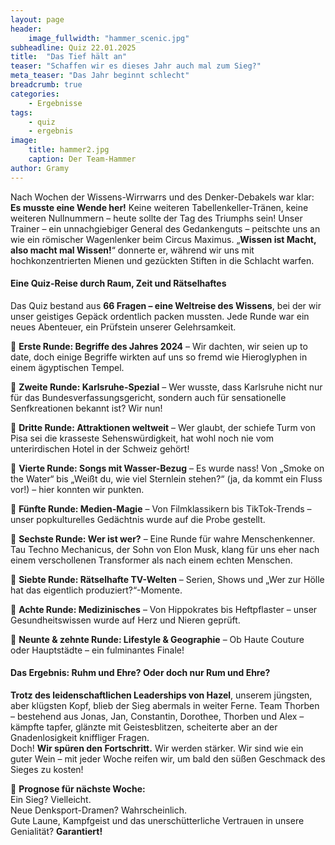 ```yaml
---
layout: page
header:
    image_fullwidth: "hammer_scenic.jpg"
subheadline: Quiz 22.01.2025
title:  "Das Tief hält an"
teaser: "Schaffen wir es dieses Jahr auch mal zum Sieg?"
meta_teaser: "Das Jahr beginnt schlecht"
breadcrumb: true
categories:
    - Ergebnisse
tags:
    - quiz
    - ergebnis
image:
    title: hammer2.jpg
    caption: Der Team-Hammer
author: Gramy
---
```


Nach Wochen der Wissens-Wirrwarrs und des Denker-Debakels war klar: **Es musste eine Wende her!** 
Keine weiteren Tabellenkeller-Tränen, keine weiteren Nullnummern – heute sollte der Tag des Triumphs sein! 
Unser Trainer – ein unnachgiebiger General des Gedankenguts – peitschte uns an wie ein römischer Wagenlenker beim Circus Maximus. 
„**Wissen ist Macht, also macht mal Wissen!**“ donnerte er, während wir uns mit hochkonzentrierten Mienen und gezückten Stiften in die Schlacht warfen.  

#### **Eine Quiz-Reise durch Raum, Zeit und Rätselhaftes**  

Das Quiz bestand aus **66 Fragen – eine Weltreise des Wissens**, bei der wir unser geistiges Gepäck ordentlich packen mussten. 
Jede Runde war ein neues Abenteuer, ein Prüfstein unserer Gelehrsamkeit.  

🔹 **Erste Runde: Begriffe des Jahres 2024** – Wir dachten, wir seien up to date, doch einige Begriffe wirkten auf uns so fremd wie Hieroglyphen in einem ägyptischen Tempel.  

🔹 **Zweite Runde: Karlsruhe-Spezial** – Wer wusste, dass Karlsruhe nicht nur für das Bundesverfassungsgericht, sondern auch für sensationelle Senfkreationen bekannt ist? Wir nun!  

🔹 **Dritte Runde: Attraktionen weltweit** – Wer glaubt, der schiefe Turm von Pisa sei die krasseste Sehenswürdigkeit, hat wohl noch nie vom unterirdischen Hotel in der Schweiz gehört!  

🔹 **Vierte Runde: Songs mit Wasser-Bezug** – Es wurde nass! Von „Smoke on the Water“ bis „Weißt du, wie viel Sternlein stehen?“ (ja, da kommt ein Fluss vor!) – hier konnten wir punkten.  

🔹 **Fünfte Runde: Medien-Magie** – Von Filmklassikern bis TikTok-Trends – unser popkulturelles Gedächtnis wurde auf die Probe gestellt.  

🔹 **Sechste Runde: Wer ist wer?** – Eine Runde für wahre Menschenkenner. Tau Techno Mechanicus, der Sohn von Elon Musk, klang für uns eher nach einem verschollenen Transformer als nach einem echten Menschen.  

🔹 **Siebte Runde: Rätselhafte TV-Welten** – Serien, Shows und „Wer zur Hölle hat das eigentlich produziert?“-Momente.  

🔹 **Achte Runde: Medizinisches** – Von Hippokrates bis Heftpflaster – unser Gesundheitswissen wurde auf Herz und Nieren geprüft.  

🔹 **Neunte & zehnte Runde: Lifestyle & Geographie** – Ob Haute Couture oder Hauptstädte – ein fulminantes Finale!  

#### **Das Ergebnis: Ruhm und Ehre? Oder doch nur Rum und Ehre?**  

**Trotz des leidenschaftlichen Leaderships von Hazel**, unserem jüngsten, aber klügsten Kopf, blieb der Sieg abermals in weiter Ferne. 
Team Thorben – bestehend aus Jonas, Jan, Constantin, Dorothee, Thorben und Alex – kämpfte tapfer, glänzte mit Geistesblitzen, scheiterte aber an der Gnadenlosigkeit kniffliger Fragen.  
Doch! **Wir spüren den Fortschritt.** Wir werden stärker. Wir sind wie ein guter Wein – mit jeder Woche reifen wir, um bald den süßen Geschmack des Sieges zu kosten!  

🔮 **Prognose für nächste Woche:**  
Ein Sieg? Vielleicht.  
Neue Denksport-Dramen? Wahrscheinlich.  
Gute Laune, Kampfgeist und das unerschütterliche Vertrauen in unsere Genialität? **Garantiert!**



